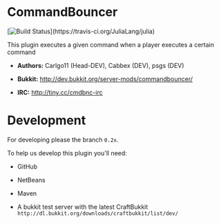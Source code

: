 CommandBouncer
==============

[![Build Status](https://api.travis-ci.org/Simple-devs/CommandBouncer.png?)](https://travis-ci.org/JuliaLang/julia)

This plugin executes a given command when a player executes a certain command

+ **Authors:** Carlgo11 (Head-DEV), Cabbex (DEV), psgs (DEV)

+ **Bukkit:** http://dev.bukkit.org/server-mods/commandbouncer/

+ **IRC:** http://tiny.cc/cmdbnc-irc



Development
==============
For developing please the branch `0.2x`.

To help us develop this plugin you'll need:

- GitHub

- NetBeans

- Maven

- A bukkit test server with the latest CraftBukkit `http://dl.bukkit.org/downloads/craftbukkit/list/dev/`
